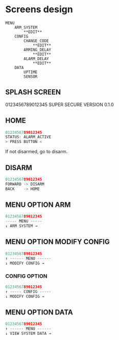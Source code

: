 # Screens design

        
```
MENU
    ARM_SYSTEM
        **EDIT**
    CONFIG
        CHANGE_CODE
            **EDIT**
        ARMING_DELAY
            **EDIT**
        ALARM_DELAY
            **EDIT**
    DATA
        UPTIME
        SENSOR
```






## SPLASH SCREEN
0123456789012345
   SUPER SECURE 
   VERSION 0.1.0

## HOME
```cpp
0123456789012345
STATUS: ALARM_ACTIVE
> PRESS BUTTON <
```
If not disarmed, go to disarm.

## DISARM
```cpp
0123456789012345
FORWARD -> DISARM
BACK    -> HOME
```

## MENU OPTION ARM
```cpp
0123456789012345
----- MENU -----
↓ ARM SYSTEM →
```

## MENU OPTION MODIFY CONFIG
```cpp
0123456789012345
↑ ------ MENU ------
↓ MODIFY CONFIG →
```

### CONFIG OPTION 
```cpp
0123456789012345
↑ ----- CONFIG -----
↓ MODIFY CONFIG →
```

## MENU OPTION DATA
```cpp
0123456789012345
↑ ------ MENU ------
↓ VIEW SYSTEM DATA →
```